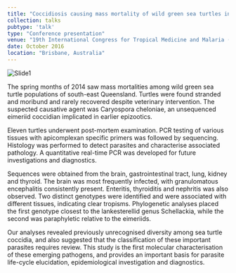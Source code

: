 ```yaml
---
title: "Coccidiosis causing mass mortality of wild green sea turtles in south east Queensland, Australia: Molecular investigations of an emerging disease. "
collection: talks
pubtype: 'talk'
type: "Conference presentation"
venue: "19th International Congress for Tropical Medicine and Malaria (incorporating the Australian Society for Parasitology Annual Conference)"
date: October 2016
location: "Brisbane, Australia"
---
```

![Slide1](https://github.com/user-attachments/assets/7beed7ac-a536-42fb-9d71-a436c955b985)

The spring months of 2014 saw mass mortalities among wild green sea turtle populations of south-east Queensland. Turtles were found stranded and moribund and rarely recovered despite veterinary intervention. The suspected causative agent was Caryospora cheloniae, an unsequenced eimeriid coccidian implicated in earlier epizootics. 

Eleven turtles underwent post-mortem examination. PCR testing of various tissues with apicomplexan specific primers was followed by sequencing. Histology was performed to detect parasites and characterise associated pathology. A quantitative real-time PCR was developed for future investigations and diagnostics. 

Sequences were obtained from the brain, gastrointestinal tract, lung, kidney and thyroid. The brain was most frequently infected, with granulomatous encephalitis consistently present. Enteritis, thyroiditis and nephritis was also observed. Two distinct genotypes were identified and were associated with different tissues, indicating clear tropisms. Phylogenetic analyses placed the first genotype closest to the lankesterellid genus Schellackia, while the second was paraphyletic relative to the eimeriids.  

Our analyses revealed previously unrecognised diversity among sea turtle coccidia, and also suggested that the classification of these important parasites requires review. This study is the first molecular characterisation of these emerging pathogens, and provides an important basis for parasite life-cycle elucidation, epidemiological investigation and diagnostics. 
